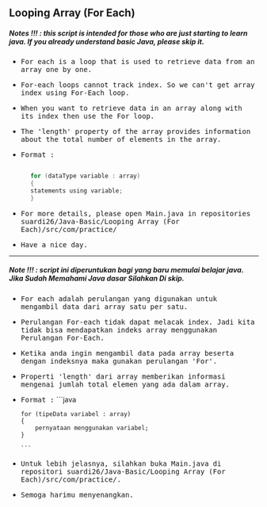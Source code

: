 ## Looping Array (For Each)
##### Notes !!! : this script is intended for those who are just starting to learn java. If you already understand basic Java, please skip it.

- <samp>For each is a loop that is used to retrieve data from an array one by one.</samp>

- <samp>For-each loops cannot track index. So we can't get array index using For-Each loop.</samp>

- <samp>When you want to retrieve data in an array along with its index then use the For loop.</samp>

- <samp>The 'length' property of the array provides information about the total number of elements in the array.</samp>

- <samp>Format :</samp> 
```java

      for (dataType variable : array) 
      { 
      statements using variable;
      }

```
- <samp>For more details, please open Main.java in repositories suardi26/Java-Basic/Looping Array (For Each)/src/com/practice/</samp>

- <samp>Have a nice day.</samp>

---

##### Note !!! : script ini diperuntukan bagi yang baru memulai belajar java. Jika Sudah Memahami Java dasar Silahkan Di skip.

- <samp>For each adalah perulangan yang digunakan untuk mengambil data dari array satu per satu.</samp>

- <samp>Perulangan For-each tidak dapat melacak index. Jadi kita tidak bisa mendapatkan indeks array menggunakan Perulangan For-Each.</samp>

- <samp>Ketika anda ingin mengambil data pada array beserta dengan indeksnya maka gunakan perulangan 'For'.</samp>

- <samp>Properti 'length' dari array memberikan informasi mengenai jumlah total elemen yang ada dalam array.</samp>

- <samp>Format :</samp> 
      ```java

      for (tipeData variabel : array) 
      { 
          pernyataan menggunakan variabel;
      }

      ```
- <samp>Untuk lebih jelasnya, silahkan buka Main.java di repositori suardi26/Java-Basic/Looping Array (For Each)/src/com/practice/.</samp>

- <samp>Semoga harimu menyenangkan.</samp>

